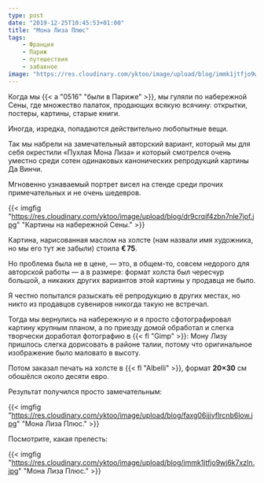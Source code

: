```yaml
---
type: post
date: "2019-12-25T10:45:53+01:00"
title: "Мона Лиза Плюс"
tags:
    - Франция
    - Париж
    - путешествия
    - забавное
image: "https://res.cloudinary.com/yktoo/image/upload/blog/immk1jtfjo9wj6k7xzln.jpg"
---
```


Когда мы {{< a "0516" "были в Париже" >}}, мы гуляли по набережной Сены, где множество палаток, продающих всякую всячину: открытки, постеры, картины, старые книги.

Иногда, изредка, попадаются действительно любопытные вещи.

Так мы набрели на замечательный авторский вариант, который мы для себя окрестили «Пухлая Мона Лиза» и который смотрелся очень уместно среди сотен одинаковых канонических репродукций картины Да Винчи.

<!--more-->

Мгновенно узнаваемый портрет висел на стенде среди прочих примечательных и не очень шедевров.

{{< imgfig "https://res.cloudinary.com/yktoo/image/upload/blog/dr9crqif4zbn7nle7jof.jpg" "Картины на набережной Сены." >}}

Картина, нарисованная маслом на холсте (нам назвали имя художника, но мы его тут же забыли) стоила **€ 75**.

Но проблема была не в цене, — это, в общем-то, совсем недорого для авторской работы — а в размере: формат холста был чересчур большой, а никаких других вариантов этой картины у продавца не было.

Я честно попытался разыскать её репродукцию в других местах, но никто из продавцов сувениров никогда такую не встречал.

Тогда мы вернулись на набережную и я просто сфотографировал картину крупным планом, а по приезду домой обработал и слегка творчески доработал фотографию в {{< fl "Gimp" >}}: Мону Лизу пришлось слегка дорисовать в районе талии, потому что оригинальное изображение было маловато в высоту.

Потом заказал печать на холсте в {{< fl "Albelli" >}}, формат **20×30** см обошёлся около десяти евро.

Результат получился просто замечательным:

{{< imgfig "https://res.cloudinary.com/yktoo/image/upload/blog/faxg06jjjyflrcnb6low.jpg" "Мона Лиза Плюс." >}}

Посмотрите, какая прелесть:

{{< imgfig "https://res.cloudinary.com/yktoo/image/upload/blog/immk1jtfjo9wj6k7xzln.jpg" "Мона Лиза Плюс." >}}

